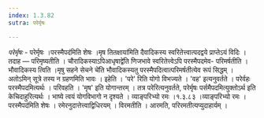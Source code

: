 ```yaml
---
index: 1.3.82
sutra: परेर्मृषः

---
```

_परेर्मृषः_ - परेर्मृषः ।परस्मैपद॑मिति शेषः ।मृष तितक्षाया॑मिति दैवादिकस्य स्वरितेत्त्वात्पदद्वये प्राप्तेऽयं विदिः । तदाह — परिमृष्यतीति । चौरादिकस्याऽपिआधृषाद्वे॑ति णिजभावे स्वरितेत्त्वेऽपि परस्मैपदमेव- परिमर्षतीति । भौवादिकस्य त्विति ।मृषु सहने सेचने चे॑ति भौवादिकस्यतु परस्मैपदित्वात्परिमर्षतीत्येव रूपं सिद्धम् । अतोऽमिन् सूत्रे तस्य न ग्रहणमिति भावः । इहेति । 'परे' रिति योगो विभज्यते । 'वह' इत्यनुवर्तते । परेर्वहः परस्मैपदमित्यर्थः । परिवहति । 'मृष' इति योगान्तरम् । तत्र परेरित्यनुवर्तते, परेर्मृषः पर्समैपदमित्युक्तोऽर्थ इति केचिदाहुरित्यर्थः । भाष्ये त्वयं योगविभागो न दृश्यते । व्याङ्परिभ्यो रमः ।१.३.८३ ।व्याङ्परिभ्यो रमः ।परस्मैपद॑मिति शेषः । रमेरनुदात्तेत्त्वाद्विधिरयम् । विरमतीति । आरमति, परिरमतीत्यप्युदाहार्यम् ।